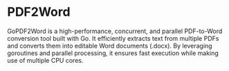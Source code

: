 # PDF2Word
GoPDF2Word is a high-performance, concurrent, and parallel PDF-to-Word conversion tool built with Go. It efficiently extracts text from multiple PDFs and converts them into editable Word documents (.docx). By leveraging goroutines and parallel processing, it ensures fast execution while making use of multiple CPU cores.
